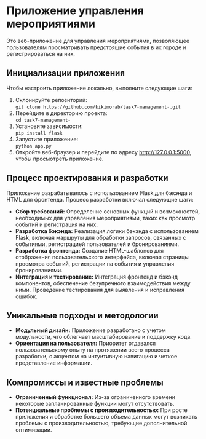 <h1>Приложение управления мероприятиями</h1>

<p>Это веб-приложение для управления мероприятиями, позволяющее пользователям просматривать предстоящие события в их городе и регистрироваться на них.</p>

<h2>Инициализации приложения</h2>
<p>Чтобы настроить приложение локально, выполните следующие шаги:</p>

<ol>
  <li>Склонируйте репозиторий:<br>
    <code>git clone https://github.com/kikimorab/task7-management-.git</code></li>
  <li>Перейдите в директорию проекта:<br>
    <code>cd task7-management-</code></li>
  <li>Установите зависимости:<br>
    <code>pip install flask</code></li>
  <li>Запустите приложение:<br>
    <code>python app.py</code></li>
  <li>Откройте веб-браузер и перейдите по адресу <a href="http://127.0.0.1:5000/"> http://127.0.0.1:5000</a>, чтобы просмотреть приложение.</li>
</ol>

<h2>Процесс проектирования и разработки</h2>
<p>Приложение разрабатывалось с использованием Flask для бэкэнда и HTML для фронтенда. Процесс разработки включал следующие шаги:</p>

<ul>
  <li><strong>Сбор требований:</strong> Определение основных функций и возможностей, необходимых для управления мероприятиями, таких как просмотр событий и регистрация на них.</li>
  <li><strong>Разработка бэкэнда:</strong> Реализация логики бэкэнда с использованием Flask, включая маршруты для обработки запросов, связанных с событиями, регистрацией пользователей и бронированиями.</li>
  <li><strong>Разработка фронтенда:</strong> Создание HTML-шаблонов для отображения пользовательского интерфейса, включая страницы просмотра событий, регистрации на события и управления бронированиями.</li>
  <li><strong>Интеграция и тестирование:</strong> Интеграция фронтенд и бэкэнд компонентов, обеспечение безупречного взаимодействия между ними. Проведение тестирования для выявления и исправления ошибок.</li>
</ul>

<h2>Уникальные подходы и методологии</h2>
<ul>
  <li><strong>Модульный дизайн:</strong> Приложение разработано с учетом модульности, что облегчает масштабирование и поддержку кода.</li>
  <li><strong>Ориентация на пользователя:</strong> Приоритет отдавался пользовательскому опыту на протяжении всего процесса разработки, с акцентом на интуитивную навигацию и четкое представление информации.</li>
</ul>

<h2>Компромиссы и известные проблемы</h2>
<ul>
  <li><strong>Ограниченный функционал:</strong> Из-за ограниченного времени некоторые запланированные функции могут отсутствовать.</li>
  <li><strong>Потенциальные проблемы с производительностью:</strong> При росте приложения и обработке большего объема данных могут возникать проблемы с производительностью, требующие дополнительной оптимизации.
